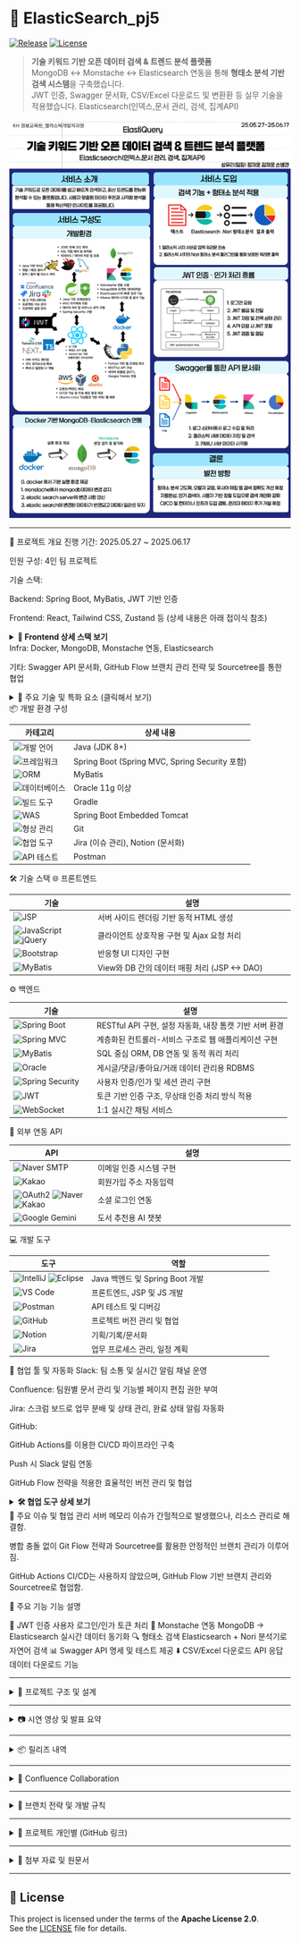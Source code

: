 # 🚀 ElasticSearch_pj5

[![Release](https://img.shields.io/github/v/release/yuriuser126/ElasticSearch_pj5)](https://github.com/yuriuser126/ElasticSearch_pj5/releases)
[![License](https://img.shields.io/badge/License-Apache_2.0-blue.svg)](https://opensource.org/licenses/Apache-2.0)



> **기술 키워드 기반 오픈 데이터 검색 & 트렌드 분석 플랫폼**  
> MongoDB ↔ Monstache ↔ Elasticsearch 연동을 통해 **형태소 분석 기반 검색 시스템**을 구축했습니다.  
> JWT 인증, Swagger 문서화, CSV/Excel 다운로드 및 변환환 등 실무 기술을 적용했습니다.
> Elasticsearch(인덱스,문서 관리, 검색, 집계API)


![프로젝트 포스터](docs/poster.png)

---
📌 프로젝트 개요
진행 기간: 2025.05.27 ~ 2025.06.17

인원 구성: 4인 팀 프로젝트

기술 스택:

Backend: Spring Boot, MyBatis, JWT 기반 인증

Frontend: React, Tailwind CSS, Zustand 등 (상세 내용은 아래 접이식 참조)

<details> <summary><strong>🎨 Frontend 상세 스택 보기</strong></summary>
Framework: Next.js, React, TypeScript

Styling: Tailwind CSS, Radix UI

폼 관리: react-hook-form (Zod는 설치만)

상태 관리: Zustand

라우팅: Next.js App Router + 일부 react-router-dom

API 통신: Axios, Fetch API

</details>
Infra: Docker, MongoDB, Monstache 연동, Elasticsearch

기타: Swagger API 문서화, GitHub Flow 브랜치 관리 전략 및 Sourcetree를 통한 협업

<details> <summary>🔑 주요 기술 및 특화 요소 (클릭해서 보기)</summary>
형태소 분석(Nori): 한국어 및 영어 각각에 최적화된 Elasticsearch 형태소 분석기로 검색 정확도 향상

Monstache 연동: MongoDB 데이터의 실시간 Elasticsearch 동기화

Bool 쿼리 검색: 오타 및 유사도 반영한 고급 검색 구현

네이버 맞춤법 검사기: 한글 오타 보정으로 검색 품질 향상

JWT 기반 Spring Security: 보안성 높은 인증 시스템 구축

config.toml 설정: Monstache 네임스페이스와 인덱스 매핑 관리

React 키워드별 검색 기능 & 페이지네이션: 사용자 친화적 UI와 데이터 페이징 처리

인프라: AWS EC2 배포 시도, Ubuntu+VirtualBox 환경 프론트 배포 완료

상태 관리: Zustand 도입으로 효율적인 상태 관리 구현

</details>
📦 개발 환경 구성
<table> <thead> <tr> <th width="25%">카테고리</th> <th width="75%">상세 내용</th> </tr> </thead> <tbody> <tr> <td><img src="https://img.shields.io/badge/💻_개발_언어-4A90E2?style=flat&logoColor=white" alt="개발 언어"></td> <td>Java (JDK 8+)</td> </tr> <tr> <td><img src="https://img.shields.io/badge/🚀_프레임워크-7ED321?style=flat&logoColor=white" alt="프레임워크"></td> <td>Spring Boot (Spring MVC, Spring Security 포함)</td> </tr> <tr> <td><img src="https://img.shields.io/badge/🗄️_ORM-F5A623?style=flat&logoColor=white" alt="ORM"></td> <td>MyBatis</td> </tr> <tr> <td><img src="https://img.shields.io/badge/💾_데이터베이스-D0021B?style=flat&logoColor=white" alt="데이터베이스"></td> <td>Oracle 11g 이상</td> </tr> <tr> <td><img src="https://img.shields.io/badge/🔨_빌드_도구-9013FE?style=flat&logoColor=white" alt="빌드 도구"></td> <td>Gradle</td> </tr> <tr> <td><img src="https://img.shields.io/badge/🌐_WAS-50E3C2?style=flat&logoColor=white" alt="WAS"></td> <td>Spring Boot Embedded Tomcat</td> </tr> <tr> <td><img src="https://img.shields.io/badge/📂_형상_관리-BD10E0?style=flat&logoColor=white" alt="형상 관리"></td> <td>Git</td> </tr> <tr> <td><img src="https://img.shields.io/badge/🤝_협업_도구-4A90E2?style=flat&logoColor=white" alt="협업 도구"></td> <td>Jira (이슈 관리), Notion (문서화)</td> </tr> <tr> <td><img src="https://img.shields.io/badge/🧪_API_테스트-7ED321?style=flat&logoColor=white" alt="API 테스트"></td> <td>Postman</td> </tr> </tbody> </table>
🛠️ 기술 스택
🌐 프론트엔드
<table> <thead> <tr> <th width="30%">기술</th> <th width="70%">설명</th> </tr> </thead> <tbody> <tr> <td><img src="https://img.shields.io/badge/JSP-007396?style=flat&logo=java&logoColor=white" alt="JSP"></td> <td>서버 사이드 렌더링 기반 동적 HTML 생성</td> </tr> <tr> <td><img src="https://img.shields.io/badge/JavaScript-F7DF1E?style=flat&logo=javascript&logoColor=black" alt="JavaScript"> <img src="https://img.shields.io/badge/jQuery-0769AD?style=flat&logo=jquery&logoColor=white" alt="jQuery"></td> <td>클라이언트 상호작용 구현 및 Ajax 요청 처리</td> </tr> <tr> <td><img src="https://img.shields.io/badge/Bootstrap-7952B3?style=flat&logo=bootstrap&logoColor=white" alt="Bootstrap"></td> <td>반응형 UI 디자인 구현</td> </tr> <tr> <td><img src="https://img.shields.io/badge/MyBatis-000000?style=flat&logo=mybatis&logoColor=white" alt="MyBatis"></td> <td>View와 DB 간의 데이터 매핑 처리 (JSP ↔ DAO)</td> </tr> </tbody> </table>
⚙️ 백엔드
<table> <thead> <tr> <th width="30%">기술</th> <th width="70%">설명</th> </tr> </thead> <tbody> <tr> <td><img src="https://img.shields.io/badge/Spring_Boot-6DB33F?style=flat&logo=spring-boot&logoColor=white" alt="Spring Boot"></td> <td>RESTful API 구현, 설정 자동화, 내장 톰캣 기반 서버 환경</td> </tr> <tr> <td><img src="https://img.shields.io/badge/Spring_MVC-6DB33F?style=flat&logo=spring&logoColor=white" alt="Spring MVC"></td> <td>계층화된 컨트롤러-서비스 구조로 웹 애플리케이션 구현</td> </tr> <tr> <td><img src="https://img.shields.io/badge/MyBatis-000000?style=flat&logo=mybatis&logoColor=white" alt="MyBatis"></td> <td>SQL 중심 ORM, DB 연동 및 동적 쿼리 처리</td> </tr> <tr> <td><img src="https://img.shields.io/badge/Oracle-F80000?style=flat&logo=oracle&logoColor=white" alt="Oracle"></td> <td>게시글/댓글/좋아요/거래 데이터 관리용 RDBMS</td> </tr> <tr> <td><img src="https://img.shields.io/badge/Spring_Security-6DB33F?style=flat&logo=spring-security&logoColor=white" alt="Spring Security"></td> <td>사용자 인증/인가 및 세션 관리 구현</td> </tr> <tr> <td><img src="https://img.shields.io/badge/JWT-000000?style=flat&logo=json-web-tokens&logoColor=white" alt="JWT"></td> <td>토큰 기반 인증 구조, 무상태 인증 처리 방식 적용</td> </tr> <tr> <td><img src="https://img.shields.io/badge/WebSocket-010101?style=flat&logo=socket.io&logoColor=white" alt="WebSocket"></td> <td>1:1 실시간 채팅 서비스</td> </tr> </tbody> </table>
🔌 외부 연동 API
<table> <thead> <tr> <th width="30%">API</th> <th width="70%">설명</th> </tr> </thead> <tbody> <tr> <td><img src="https://img.shields.io/badge/Naver-03C75A?style=flat&logo=naver&logoColor=white" alt="Naver SMTP"></td> <td>이메일 인증 시스템 구현</td> </tr> <tr> <td><img src="https://img.shields.io/badge/Kakao-FFCD00?style=flat&logo=kakao&logoColor=black" alt="Kakao"></td> <td>회원가입 주소 자동입력</td> </tr> <tr> <td><img src="https://img.shields.io/badge/OAuth2-4285F4?style=flat&logo=google&logoColor=white" alt="OAuth2"> <img src="https://img.shields.io/badge/Naver-03C75A?style=flat&logo=naver&logoColor=white" alt="Naver"> <img src="https://img.shields.io/badge/Kakao-FFCD00?style=flat&logo=kakao&logoColor=black" alt="Kakao"></td> <td>소셜 로그인 연동</td> </tr> <tr> <td><img src="https://img.shields.io/badge/Google_Gemini-4285F4?style=flat&logo=google&logoColor=white" alt="Google Gemini"></td> <td>도서 추천용 AI 챗봇</td> </tr> </tbody> </table>
💻 개발 도구
<table> <thead> <tr> <th width="30%">도구</th> <th width="70%">역할</th> </tr> </thead> <tbody> <tr> <td><img src="https://img.shields.io/badge/IntelliJ_IDEA-000000?style=flat&logo=intellij-idea&logoColor=white" alt="IntelliJ"> <img src="https://img.shields.io/badge/Eclipse-2C2255?style=flat&logo=eclipse&logoColor=white" alt="Eclipse"></td> <td>Java 백엔드 및 Spring Boot 개발</td> </tr> <tr> <td><img src="https://img.shields.io/badge/Visual_Studio_Code-007ACC?style=flat&logo=visual-studio-code&logoColor=white" alt="VS Code"></td> <td>프론트엔드, JSP 및 JS 개발</td> </tr> <tr> <td><img src="https://img.shields.io/badge/Postman-FF6C37?style=flat&logo=postman&logoColor=white" alt="Postman"></td> <td>API 테스트 및 디버깅</td> </tr> <tr> <td><img src="https://img.shields.io/badge/GitHub-181717?style=flat&logo=github&logoColor=white" alt="GitHub"></td> <td>프로젝트 버전 관리 및 협업</td> </tr> <tr> <td><img src="https://img.shields.io/badge/Notion-000000?style=flat&logo=notion&logoColor=white" alt="Notion"></td> <td>기획/기록/문서화</td> </tr> <tr> <td><img src="https://img.shields.io/badge/Jira-0052CC?style=flat&logo=jira&logoColor=white" alt="Jira"></td> <td>업무 프로세스 관리, 일정 계획</td> </tr> </tbody> </table>
🤝 협업 툴 및 자동화
Slack: 팀 소통 및 실시간 알림 채널 운영

Confluence: 팀원별 문서 관리 및 기능별 페이지 편집 권한 부여

Jira: 스크럼 보드로 업무 분배 및 상태 관리, 완료 상태 알림 자동화

GitHub:

GitHub Actions를 이용한 CI/CD 파이프라인 구축

Push 시 Slack 알림 연동

GitHub Flow 전략을 적용한 효율적인 버전 관리 및 협업

<details> <summary><strong>🛠️ 협업 도구 상세 보기</strong></summary>
도구	역할 및 기능	자동화 및 특징
Slack	팀 내 실시간 커뮤니케이션 및 알림	Jira, GitHub 이벤트 알림 자동 수신
Confluence	프로젝트 문서화, 핸드북 관리	팀원별 개인 페이지 제공 및 편집 권한 관리
Jira	업무 스크럼 보드 관리	완료 상태 시 Slack 알림 자동 전송
GitHub	코드 저장소 및 버전 관리	Push 시 Slack 알림, GitHub Actions CI/CD 자동화
</details>
🐞 주요 이슈 및 협업 관리
서버 메모리 이슈가 간헐적으로 발생했으나, 리소스 관리로 해결함.

병합 충돌 없이 Git Flow 전략과 Sourcetree를 활용한 안정적인 브랜치 관리가 이루어짐.

GitHub Actions CI/CD는 사용하지 않았으며, GitHub Flow 기반 브랜치 관리와 Sourcetree로 협업함.

🧩 주요 기능
기능	설명

🔐 JWT 인증	사용자 로그인/인가 토큰 처리
🔄 Monstache 연동	MongoDB → Elasticsearch 실시간 데이터 동기화
🔍 형태소 검색	Elasticsearch + Nori 분석기로 자연어 검색
📊 Swagger	API 명세 및 테스트 제공
⬇️ CSV/Excel 다운로드	API 응답 데이터 다운로드 기능

---

<details>
<summary>📁 프로젝트 구조 및 설계</summary>

### 📌 업무 흐름도
![업무 흐름도](./docs/workflow.png)

### 🗂️ ERD

| ERD1 | ERD2 |
|-------|-------|
| ![ERD1](./docs/erd1.png) | ![ERD2](./docs/erd2.png) |

### 💻 화면 설계
- 검색창 + 필터 + 스택오버플로우 실시간 top 10
- 형태소 분석 검색 결과 리스트
- 로그인/회원가입
- 수집이력(마이페이지) 즐겨찾기 및 사용자별, 유저별 지표화

### 📝 테이블 명세 
![테이블 명세서](./docs/Table%20Schema.png)


</details>

---

<details>
<summary>📷 시연 영상 및 발표 요약</summary>

### 🎥 시연 영상  
📺 [👉 유튜브로 시연 영상 보러가기](https://youtu.be/QaNWE73Mm_g?si=qnytRfteBIAMXFIs)

### 🧾 발표 요약

## 로그인 수집이력 그래프 검색후  
<br>

![로그인수집이력그래프검색후](./docs/gif/login-mypage-graf.gif)

## 로그인/회원가입/비밀번호찾기/소셜로그인  
<br>

![로그인회원가입비밀번호찾기 소셜로그인](./docs/gif/totallogin-sociallogin.gif)

## 버튼(api문서, 즐겨찾기, 사이트방문)  
<br>

![api문서,즐겨찾기,사이트방문](./docs/gif/mypagestar.gif)

## Stackoverflow top 10 지표화  
<br>

![메인 스택오버플로우 top10](./docs/gif/main-stackoverflow-chart.gif)

## 수집이력페이지 즐겨찾기  
<br>

![수집이력/즐겨찾기](./docs/gif/button.gif)

## Ubuntu 서버 배포  
- 프론트엔드: Ubuntu 서버에 배포 완료  
- 백엔드: 추후 연동 예정 (작업 중)  
<br>

![ubuntu 서버](./docs/gif/server-front.gif)



#### 📌 중간 발표 (2025.06.10)
- 실시간 검색의 필요성과 기술 구성 소개
- Docker 기반 연동 흐름 설명
- 형태소 검색 결과 시연

#### 🗓️ 주간 보고서
- 1주차: 기획, 기술 조사, 초기 세팅  
- 2주차: 기능 구현, API 연동, 테스트  
- 3주차: 기능구현, 테스트, 배포, 문서화, 발표 준비

</details>

---

<details>
<summary>📦 릴리즈 내역</summary>

### 🔖 [중간점검 릴리즈 (2025.06.10)](https://github.com/yuriuser126/ElasticSearch_pj5/releases/tag/v1.0-mid)

- 발표자료(PDF) 업로드  
- 주간보고서 2종 포함  
- 발표 대본 및 산출물 압축 파일 포함  
- 기능 목록 및 기술 스택 요약

### 🔖 [최종 발표 릴리즈 (2025.06.17)](https://github.com/yuriuser126/ElasticSearch_pj5/releases/tag/v1.0-final)

- 발표 자료(PDF, PPTX, ZIP) 업로드  
- 발표 대본(txt) 및 주간 보고서 이미지 포함  
- 발표 자료 전용 압축본 포함 (`ElastiQuery.zip`)  
- 기술 문서 및 API 문서 경로 안내 (`/docs` 폴더 참고)

</details>

---
<details>
<summary>📘 Confluence Collaboration</summary>

> 모든 팀원이 각자 맡은 역할에 따라 문서를 작성하고 실시간 피드백을 주고받으며 협업하였습니다.
> 아래는 팀원별 Confluence 문서 링크입니다. (PDF 내보내기 버전은 `/docs` 폴더에 포함)

- 👤 성유리 (PM) – [기획 및 일정 관리, 프론트엔드 UI/UX 흐름 설계, Elastic 검색기](./docs/confluence-pdf/confluence-yuri.pdf)  
- 👤 정재윤 – [백엔드 API 설계 및 동기화 구조, Elasticsearch 검색 및 형태소 분석 정리](./docs/confluence-pdf/confluence-jaeyoon.pdf)  
- 👤 김채윤 – [리액트 및 JWT 로그인, 서버 구축](./docs/confluence-pdf/confluence-chaeyoon.pdf)  
- 👤 손병관 – [Swagger 자동문서화, Tableau Public 시각화](./docs/confluence-pdf/confluence-byungkwan.pdf)  


</details>

---

<details>
<summary>🌿 브랜치 전략 및 개발 규칙</summary>

### 🔧 git flow 브랜치 전략

| 브랜치 | 역할 |
|--------|------|
| 🟢 `main` | 배포 전용, 직접 커밋 ❌ |
| 🟡 `develop` | 통합 개발 브랜치 |
| 🔵 `feature/*` | 기능별 개인 작업 브랜치 |

### 📎 커밋/작업 규칙
- `main` 브랜치로 직접 작업/PR 금지  
- 항상 최신 `develop` 기준으로 작업  
- 민감 정보(.env, 키 등) 절대 커밋 금지  
- 작업 중 `develop` 최신 pull → 충돌 최소화

### 💻 Sourcetree 기준 브랜치 체크아웃
1. Sourcetree 실행 후 저장소 열기  
2. 상단 **Fetch** 클릭 → 원격 브랜치 갱신  
3. **origin/브랜치명** 우클릭 → **Checkout**

</details>

---

<details>
<summary>📝 프로젝트 개인별 (GitHub 링크)</summary>

- 👤 [성유리(PM)](https://github.com/yuriuser126/ElasticSearch_pj5.git)) 
- 👤 [정재윤](https://github.com/tjrdl?tab=repositories) 
- 👤 [김채윤](https://github.com/Chaeyoon-k?tab=repositories) 
- 👤 [손병관](https://github.com/sonbg2025?tab=repositories) 

</details>


---

<details>
<summary>📁 첨부 자료 및 원문서</summary>


- 📄 [업무 분장표](./docs/Team_Task_Assignment_Phase5.pdf)
- 📄 [화면 설계서](./docs/UI-Design-Document/README.md)  
- 📄 [테이블 명세서](./docs/Table%20Schema.png)
- 📄 [발표 자료는 릴리즈 페이지에서 확인하세요](https://github.com/yuriuser126/ElasticSearch_pj5/releases)
- 📄 [프로그램 기술서 보러가기](./docs/tech-doc.md)
- `/docs` 폴더 내 포함됨

</details>

---

## 📝 License

This project is licensed under the terms of the **Apache License 2.0**.  
See the [LICENSE](./LICENSE) file for details.
